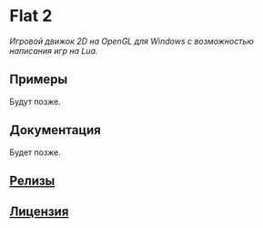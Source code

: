 # Flat 2
*Игровой движок 2D на OpenGL для Windows с возможностью написания игр на Lua.*
## Примеры
Будут позже.
## Документация
Будет позже.
## [Релизы](https://github.com/Kreiser1/Flat2/releases)
## [Лицензия](https://github.com/Kreiser1/flat2/blob/main/LICENSE)

